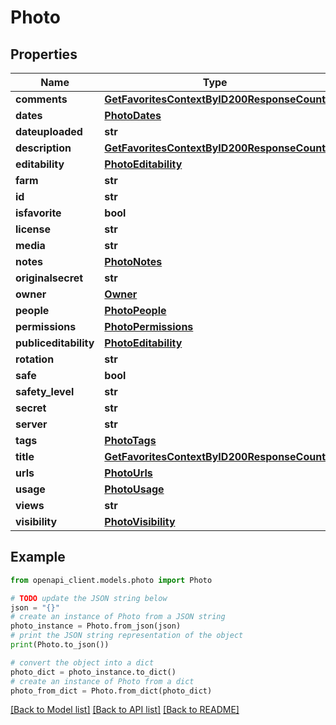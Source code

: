 # Photo


## Properties

Name | Type | Description | Notes
------------ | ------------- | ------------- | -------------
**comments** | [**GetFavoritesContextByID200ResponseCount**](GetFavoritesContextByID200ResponseCount.md) |  | [optional] 
**dates** | [**PhotoDates**](PhotoDates.md) |  | [optional] 
**dateuploaded** | **str** |  | [optional] 
**description** | [**GetFavoritesContextByID200ResponseCount**](GetFavoritesContextByID200ResponseCount.md) |  | [optional] 
**editability** | [**PhotoEditability**](PhotoEditability.md) |  | [optional] 
**farm** | **str** |  | [optional] 
**id** | **str** |  | [optional] 
**isfavorite** | **bool** |  | [optional] 
**license** | **str** |  | [optional] 
**media** | **str** |  | [optional] 
**notes** | [**PhotoNotes**](PhotoNotes.md) |  | [optional] 
**originalsecret** | **str** |  | [optional] 
**owner** | [**Owner**](Owner.md) |  | [optional] 
**people** | [**PhotoPeople**](PhotoPeople.md) |  | [optional] 
**permissions** | [**PhotoPermissions**](PhotoPermissions.md) |  | [optional] 
**publiceditability** | [**PhotoEditability**](PhotoEditability.md) |  | [optional] 
**rotation** | **str** |  | [optional] 
**safe** | **bool** |  | [optional] 
**safety_level** | **str** |  | [optional] 
**secret** | **str** |  | [optional] 
**server** | **str** |  | [optional] 
**tags** | [**PhotoTags**](PhotoTags.md) |  | [optional] 
**title** | [**GetFavoritesContextByID200ResponseCount**](GetFavoritesContextByID200ResponseCount.md) |  | [optional] 
**urls** | [**PhotoUrls**](PhotoUrls.md) |  | [optional] 
**usage** | [**PhotoUsage**](PhotoUsage.md) |  | [optional] 
**views** | **str** |  | [optional] 
**visibility** | [**PhotoVisibility**](PhotoVisibility.md) |  | [optional] 

## Example

```python
from openapi_client.models.photo import Photo

# TODO update the JSON string below
json = "{}"
# create an instance of Photo from a JSON string
photo_instance = Photo.from_json(json)
# print the JSON string representation of the object
print(Photo.to_json())

# convert the object into a dict
photo_dict = photo_instance.to_dict()
# create an instance of Photo from a dict
photo_from_dict = Photo.from_dict(photo_dict)
```
[[Back to Model list]](../README.md#documentation-for-models) [[Back to API list]](../README.md#documentation-for-api-endpoints) [[Back to README]](../README.md)


